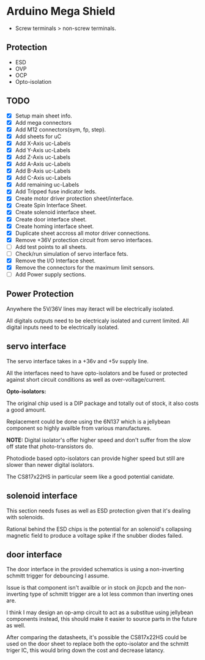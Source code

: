 # Arduino Mega Shield

- Screw terminals > non-screw terminals.

## Protection

- ESD
- OVP
- OCP
- Opto-isolation




## TODO

- [X] Setup main sheet info.
- [X] Add mega connectors
- [X] Add M12 connectors(sym, fp, step).
- [X] Add sheets for uC
- [X] Add X-Axis uc-Labels
- [X] Add Y-Axis uc-Labels
- [X] Add Z-Axis uc-Labels
- [X] Add A-Axis uc-Labels
- [X] Add B-Axis uc-Labels
- [X] Add C-Axis uc-Labels
- [X] Add remaining uc-Labels
- [X] Add Tripped fuse indicator leds.
- [X] Create motor driver protection sheet/interface.
- [X] Create Spin Interface Sheet.
- [X] Create solenoid interface sheet.
- [X] Create door interface sheet.
- [X] Create homing interface sheet.
- [X] Duplicate sheet accross all motor driver connections.
- [X] Remove +36V protection circuit from servo interfaces.
- [ ] Add test points to all sheets.
- [ ] Check/run simulation of servo interface fets.
- [X] Remove the I/O Interface sheet.
- [X] Remove the connectors for the maximum limit sensors.
- [ ] Add Power supply sections.

## Power Protection

Anywhere the 5V/36V lines may iteract will be electrically isolated.

All digitals outputs need to be electricaly isolated and current limited.
All digital inputs need to be electrically isolated.



## servo interface

The servo interface takes in a +36v and +5v supply line.

All the interfaces need to have opto-isolators and be fused or protected
against short circuit conditions as well as over-voltage/current.

**Opto-isolators:**

The original chip used is a DIP package and totally out of stock, it also
costs a good amount.

Replacement could be done using the 6N137 which is a jellybean component so
highly availble from various manufactures.

**NOTE:** Digital isolator's offer higher speed and don't suffer from the slow
off state that photo-transistors do.

Photodiode based opto-isolators can provide higher speed but still are slower
than newer digital isolators.

The CS817x22HS in particular seem like a good potential canidate.


## solenoid interface

This section needs fuses as well as ESD protection given that it's dealing
with solenoids.

Rational behind the ESD chips is the potential for an solenoid's collapsing
magnetic field to produce a voltage spike if the snubber diodes failed.


## door interface

The door interface in the provided schematics is using a non-inverting 
schmitt trigger for debouncing I assume.

Issue is that component isn't availble or in stock on jlcpcb and the 
non-inverting type of schmitt trigger are a lot less common than inverting 
ones are.

I think I may design an op-amp circuit to act as a substitue using jellybean
components instead, this should make it easier to source parts in the
future as well.

After comparing the datasheets, it's possible the CS817x22HS could be used 
on the door sheet to replace both the opto-isolator and the schmitt triger IC,
this would bring down the cost and decrease latancy.


